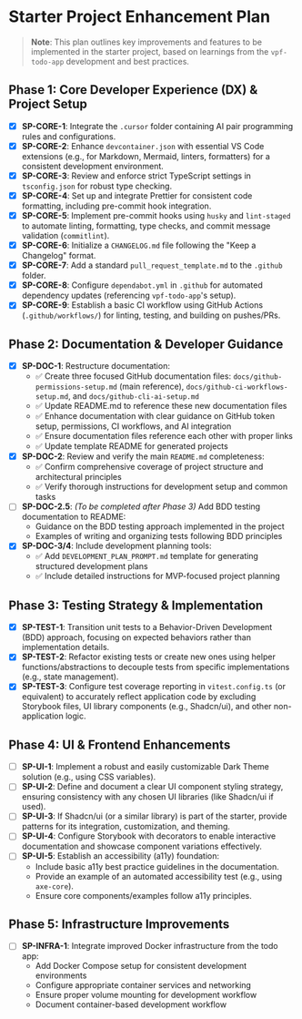 # Starter Project Enhancement Plan

> **Note**: This plan outlines key improvements and features to be implemented in the starter project, based on learnings from the `vpf-todo-app` development and best practices.

## Phase 1: Core Developer Experience (DX) & Project Setup

- [x] **SP-CORE-1**: Integrate the `.cursor` folder containing AI pair programming rules and configurations.
- [x] **SP-CORE-2**: Enhance `devcontainer.json` with essential VS Code extensions (e.g., for Markdown, Mermaid, linters, formatters) for a consistent development environment.
- [x] **SP-CORE-3**: Review and enforce strict TypeScript settings in `tsconfig.json` for robust type checking.
- [x] **SP-CORE-4**: Set up and integrate Prettier for consistent code formatting, including pre-commit hook integration.
- [x] **SP-CORE-5**: Implement pre-commit hooks using `husky` and `lint-staged` to automate linting, formatting, type checks, and commit message validation (`commitlint`).
- [x] **SP-CORE-6**: Initialize a `CHANGELOG.md` file following the "Keep a Changelog" format.
- [x] **SP-CORE-7**: Add a standard `pull_request_template.md` to the `.github` folder.
- [x] **SP-CORE-8**: Configure `dependabot.yml` in `.github` for automated dependency updates (referencing `vpf-todo-app`'s setup).
- [x] **SP-CORE-9**: Establish a basic CI workflow using GitHub Actions (`.github/workflows/`) for linting, testing, and building on pushes/PRs.

## Phase 2: Documentation & Developer Guidance

- [x] **SP-DOC-1**: Restructure documentation:
  - ✅ Create three focused GitHub documentation files: `docs/github-permissions-setup.md` (main reference), `docs/github-ci-workflows-setup.md`, and `docs/github-cli-ai-setup.md`
  - ✅ Update README.md to reference these new documentation files
  - ✅ Enhance documentation with clear guidance on GitHub token setup, permissions, CI workflows, and AI integration
  - ✅ Ensure documentation files reference each other with proper links
  - ✅ Update template README for generated projects
- [x] **SP-DOC-2**: Review and verify the main `README.md` completeness:
  - ✅ Confirm comprehensive coverage of project structure and architectural principles
  - ✅ Verify thorough instructions for development setup and common tasks
- [ ] **SP-DOC-2.5**: _(To be completed after Phase 3)_ Add BDD testing documentation to README:
  - Guidance on the BDD testing approach implemented in the project
  - Examples of writing and organizing tests following BDD principles
- [x] **SP-DOC-3/4**: Include development planning tools:
  - ✅ Add `DEVELOPMENT_PLAN_PROMPT.md` template for generating structured development plans
  - ✅ Include detailed instructions for MVP-focused project planning

## Phase 3: Testing Strategy & Implementation

- [x] **SP-TEST-1**: Transition unit tests to a Behavior-Driven Development (BDD) approach, focusing on expected behaviors rather than implementation details.
- [x] **SP-TEST-2**: Refactor existing tests or create new ones using helper functions/abstractions to decouple tests from specific implementations (e.g., state management).
- [x] **SP-TEST-3**: Configure test coverage reporting in `vitest.config.ts` (or equivalent) to accurately reflect application code by excluding Storybook files, UI library components (e.g., Shadcn/ui), and other non-application logic.

## Phase 4: UI & Frontend Enhancements

- [ ] **SP-UI-1**: Implement a robust and easily customizable Dark Theme solution (e.g., using CSS variables).
- [ ] **SP-UI-2**: Define and document a clear UI component styling strategy, ensuring consistency with any chosen UI libraries (like Shadcn/ui if used).
- [ ] **SP-UI-3**: If Shadcn/ui (or a similar library) is part of the starter, provide patterns for its integration, customization, and theming.
- [ ] **SP-UI-4**: Configure Storybook with decorators to enable interactive documentation and showcase component variations effectively.
- [ ] **SP-UI-5**: Establish an accessibility (a11y) foundation:
  - Include basic a11y best practice guidelines in the documentation.
  - Provide an example of an automated accessibility test (e.g., using `axe-core`).
  - Ensure core components/examples follow a11y principles.

## Phase 5: Infrastructure Improvements

- [ ] **SP-INFRA-1**: Integrate improved Docker infrastructure from the todo app:
  - Add Docker Compose setup for consistent development environments
  - Configure appropriate container services and networking
  - Ensure proper volume mounting for development workflow
  - Document container-based development workflow
